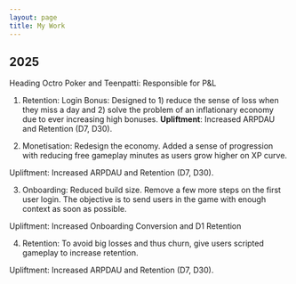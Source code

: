 ```yaml
---
layout: page
title: My Work
---
```


## 2025 

Heading Octro Poker and Teenpatti: Responsible for P&L 

1. Retention: Login Bonus: Designed to 1) reduce the sense of loss when they miss a day and 2) solve the problem of an inflationary economy due to ever increasing high bonuses. 
**Upliftment**: Increased ARPDAU and Retention (D7, D30). 

2. Monetisation: Redesign the economy. Added a sense of progression with reducing free gameplay minutes as users grow higher on XP curve. 

Upliftment: Increased ARPDAU and Retention (D7, D30). 

3. Onboarding: Reduced build size. Remove a few more steps on the first user login. The objective is to send users in the game with enough context as soon as possible.

Upliftment: Increased Onboarding Conversion and D1 Retention 

4. Retention: To avoid big losses and thus churn, give users scripted gameplay to increase retention.

Upliftment: Increased ARPDAU and Retention (D7, D30). 



